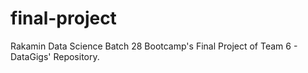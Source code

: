 # final-project
Rakamin Data Science Batch 28 Bootcamp's Final Project of Team 6 - DataGigs' Repository.
